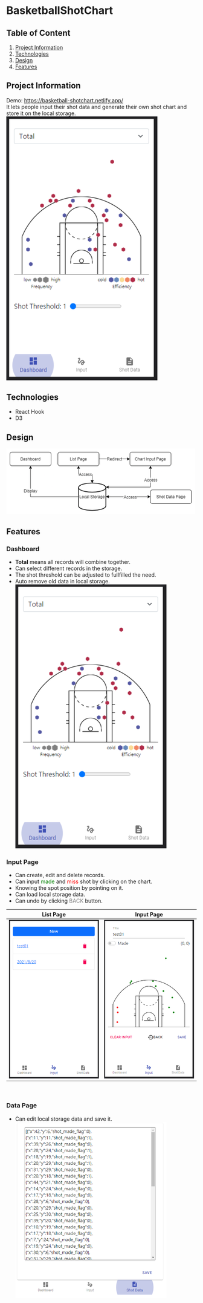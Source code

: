 # BasketballShotChart
## Table of Content
1. [Project Information](#appinfo)
2. [Technologies](#technologies)
3. [Design](#design)
4. [Features](#features)

<a name="appinfo"></a>
## Project Information
Demo: https://basketball-shotchart.netlify.app/ <br>
It lets people input their shot data and generate their own shot chart and store it on the local storage.<br>
<img src="./doc/Dashboard.PNG" alt="dashboard" width="400px"><br>

<a name="technologies"></a>
## Technologies
- React Hook
- D3

<a name="design"></a>
## Design
<img src="./doc/design.png" alt="app design" width="500px">

<a name="features"></a>
## Features

### Dashboard 
- <b>Total</b> means all records will combine together.
- Can select different records in the storage.
- The shot threshold can be adjusted to fullfilled the need.
- Auto remove old data in local storage.<br>
<img src="./doc/Dashboard.PNG" alt="dashboard" width="400px"><br>

### Input Page
- Can create, edit and delete records.
- Can input <span style="color:green;">made</span> and <span style="color:red;">miss</span> shot by clicking on the chart.
- Knowing the spot position by pointing on it.
- Can load local storage data.
- Can undo by clicking <span style="color:grey;">BACK</span> button.<br>
 
List Page                                            |  Input Page
:---------------------------------------------------:|:---------------------------------------------------------:
<img src="./doc/List.PNG" alt="list" width="300px">  | <img src="./doc/ChartInput.PNG" alt="input" width="300px">
<br>

### Data Page
- Can edit local storage data and save it.<br>
<img src="./doc/ShotData.PNG" alt="data" width="400px"><br>
